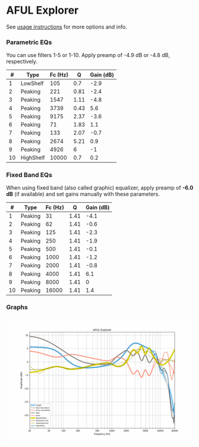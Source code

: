 # AFUL Explorer
See [usage instructions](https://github.com/jaakkopasanen/AutoEq#usage) for more options and info.

### Parametric EQs
You can use filters 1-5 or 1-10. Apply preamp of -4.9 dB or -4.8 dB, respectively.

|   # | Type      |   Fc (Hz) |    Q |   Gain (dB) |
|-----|-----------|-----------|------|-------------|
|   1 | LowShelf  |       105 | 0.7  |        -2.9 |
|   2 | Peaking   |       221 | 0.81 |        -2.4 |
|   3 | Peaking   |      1547 | 1.11 |        -4.8 |
|   4 | Peaking   |      3739 | 0.43 |         5.6 |
|   5 | Peaking   |      9175 | 2.37 |        -3.6 |
|   6 | Peaking   |        71 | 1.83 |         1.1 |
|   7 | Peaking   |       133 | 2.07 |        -0.7 |
|   8 | Peaking   |      2674 | 5.21 |         0.9 |
|   9 | Peaking   |      4926 | 6    |        -1   |
|  10 | HighShelf |     10000 | 0.7  |         0.2 |

### Fixed Band EQs
When using fixed band (also called graphic) equalizer, apply preamp of **-6.0 dB** (if available) and set gains manually with these parameters.

|   # | Type    |   Fc (Hz) |    Q |   Gain (dB) |
|-----|---------|-----------|------|-------------|
|   1 | Peaking |        31 | 1.41 |        -4.1 |
|   2 | Peaking |        62 | 1.41 |        -0.6 |
|   3 | Peaking |       125 | 1.41 |        -2.3 |
|   4 | Peaking |       250 | 1.41 |        -1.9 |
|   5 | Peaking |       500 | 1.41 |        -0.1 |
|   6 | Peaking |      1000 | 1.41 |        -1.2 |
|   7 | Peaking |      2000 | 1.41 |        -0.8 |
|   8 | Peaking |      4000 | 1.41 |         6.1 |
|   9 | Peaking |      8000 | 1.41 |         0   |
|  10 | Peaking |     16000 | 1.41 |         1.4 |

### Graphs
![](./AFUL%20Explorer.png)
